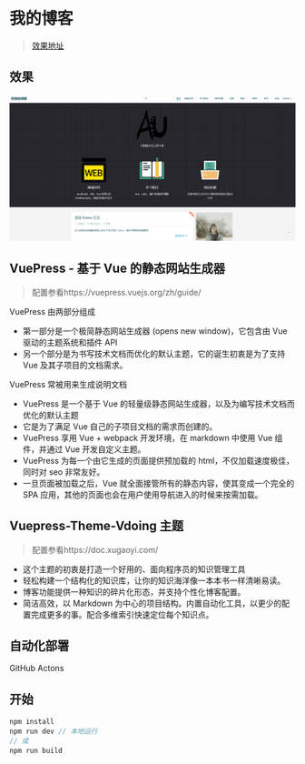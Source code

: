 # 我的博客

> [效果地址](https://coderly.cn)

## 效果

<img src="https://raw.githubusercontent.com/coderlyu/au-blog/master/docs/.vuepress/public/home.png" alt="图片">

## VuePress - 基于 Vue 的静态网站生成器

> 配置参看https://vuepress.vuejs.org/zh/guide/

VuePress 由两部分组成

- 第一部分是一个极简静态网站生成器 (opens new window)，它包含由 Vue 驱动的主题系统和插件 API
- 另一个部分是为书写技术文档而优化的默认主题，它的诞生初衷是为了支持 Vue 及其子项目的文档需求。

VuePress 常被用来生成说明文档

- VuePress 是一个基于 Vue 的轻量级静态网站生成器，以及为编写技术文档而优化的默认主题
- 它是为了满足 Vue 自己的子项目文档的需求而创建的。
- VuePress 享用 Vue + webpack 开发环境，在 markdown 中使用 Vue 组件，并通过 Vue 开发自定义主题。
- VuePress 为每一个由它生成的页面提供预加载的 html，不仅加载速度极佳，同时对 seo 非常友好。
- 一旦页面被加载之后，Vue 就全面接管所有的静态内容，使其变成一个完全的 SPA 应用，其他的页面也会在用户使用导航进入的时候来按需加载。

## Vuepress-Theme-Vdoing 主题

> 配置参看https://doc.xugaoyi.com/

- 这个主题的初衷是打造一个好用的、面向程序员的知识管理工具
- 轻松构建一个结构化的知识库，让你的知识海洋像一本本书一样清晰易读。
- 博客功能提供一种知识的碎片化形态，并支持个性化博客配置。
- 简洁高效，以 Markdown 为中心的项目结构。内置自动化工具，以更少的配置完成更多的事。配合多维索引快速定位每个知识点。

## 自动化部署

GitHub Actons

## 开始

```js
npm install
npm run dev // 本地运行
// 或
npm run build
```
